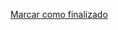 <a onclick="test()" href="http://localhost:8080/finish/basic-directories" target="_parent" class="btn primary-btn">Marcar como finalizado</a>